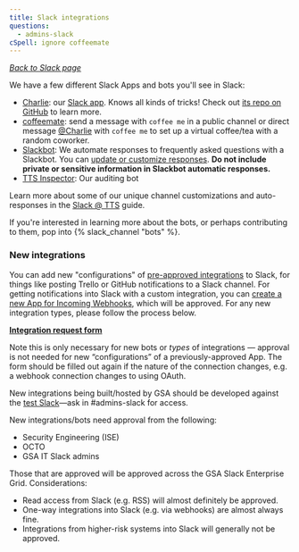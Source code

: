 ```yaml
---
title: Slack integrations
questions:
  - admins-slack
cSpell: ignore coffeemate
---
```


[_Back to Slack page_](../)

We have a few different Slack Apps and bots you'll see in Slack:

- [Charlie](https://gsa-tts.slack.com/app_redirect?app=A01NPS5DRND): our
  [Slack app](https://api.slack.com/). Knows all kinds of tricks! Check out
  [its repo on GitHub](https://github.com/18F/charlie) to learn more.
- [coffeemate](https://gsa-tts.slack.com/app_redirect?app=A01NPS5DRND): send a
  message with `coffee me` in a public channel or direct message
  [@Charlie](https://gsa-tts.slack.com/app_redirect?app=A01NPS5DRND) with
  `coffee me` to set up a virtual coffee/tea with a random coworker.
- [Slackbot](https://get.slack.help/hc/en-us/articles/202026038-Slackbot-your-assistant-notepad-programmable-bot):
  We automate responses to frequently asked questions with a Slackbot. You can
  [update or customize responses](https://gsa-tts.slack.com/customize/slackbot). **Do not
  include private or sensitive information in Slackbot automatic responses.**
- [TTS Inspector](https://github.com/18F/tts-tech-portfolio/tree/main/inspector):
  Our auditing bot

Learn more about some of our unique channel customizations and auto-responses in
the
[Slack @ TTS](https://docs.google.com/document/d/1Hm42cg61S7FPhaLrRIJxl-LXQCcwGvJTKX_wG0Jz4aU/edit#heading=h.4l9k8pqdjzh1)
guide.

If you're interested in learning more about the bots, or perhaps contributing to
them, pop into {% slack_channel "bots" %}.

### New integrations

You can add new "configurations" of
[pre-approved integrations](https://gsa-tts.slack.com/apps/manage) to Slack, for
things like posting Trello or GitHub notifications to a Slack channel. For
getting notifications into Slack with a custom integration, you can
[create a new App for Incoming Webhooks](https://api.slack.com/messaging/webhooks),
which will be approved. For any new integration types, please follow the process
below.

**[Integration request form](https://docs.google.com/forms/d/e/1FAIpQLSfo6M9aFT_UvUng9pl-Tti9RsHedqXfQ773btIdxoVxwEuoAg/viewform?gxids=7628)**

Note this is only necessary for new bots or _types_ of integrations — approval
is not needed for new “configurations” of a previously-approved App. The form
should be filled out again if the nature of the connection changes, e.g. a
webhook connection changes to using OAuth.

New integrations being built/hosted by GSA should be developed against the
[test Slack](https://gsa-tts-testing.slack.com/)—ask in #admins-slack for
access.

New integrations/bots need approval from the following:

- Security Engineering (ISE)
- OCTO
- GSA IT Slack admins

Those that are approved will be approved across the GSA Slack Enterprise Grid.
Considerations:

- Read access from Slack (e.g. RSS) will almost definitely be approved.
- One-way integrations into Slack (e.g. via webhooks) are almost always fine.
- Integrations from higher-risk systems into Slack will generally not be
  approved.
